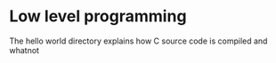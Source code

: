 # Low level programming
The hello world directory explains how C source code is compiled and whatnot
